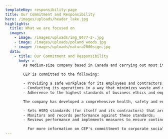 ```yaml
---
templateKey: responsibility-page
title: Our Commitment and Responsibility
hero: /images/uploads/header_lake.jpg
highlights:
  title: What we are focused on
  images:
    - image: /images/uploads/img_0477-2-.jpg
    - image: /images/uploads/poland_woods.jpg
    - image: /images/uploads/natura2000sign.jpg
  data:
    - title: Our Commitment and Responsibility
      body: >-
        As medium-size company based in Canada and carrying out most its operations in Germany, our main concern and objective is to establish a sustainable relationship of trust with local and regional authorities, residents, and other interest groups while taking the needs of all stakeholders and the environment into account.

        CEP is committed to the following:

        - Providing a safe workplace for its employees and contractors;
        - Conducting its operations in a way that minimizes waste and minimizes impact on the environment;
        - Adherence to the highest standards of business ethics and employment practices.

        The company has developed a comprehensive health, safety and environment management system based on ISO/OHSAS standards. The company:

        - Sets HSEQ standards (for itself and its contractors) that are in line with best industry practice and compliant with all relevant legislation;
        - Monitors and records performance against these standards;
        - Reviews performance and implements measures to ensure continuous improvement.

          For more information on CEP's committment to corporate social responsibility, please click [here](https://www.cepetro.com/Verantwortung.html) (German).
---
```

